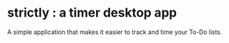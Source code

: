 # strictly : a timer desktop app
A simple application that makes it easier to track and time your To-Do lists. 
